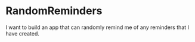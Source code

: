 # RandomReminders
I want to build an app that can randomly remind me of any reminders that I have created.
